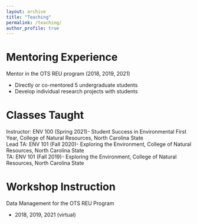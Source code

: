 ```yaml
---
layout: archive
title: "Teaching"
permalink: /teaching/
author_profile: true
---
```


Mentoring Experience
=====
Mentor in the OTS REU program (2018, 2019, 2021)
- Directly or co-mentored 5 undergraduate students
- Develop individual research projects with students

Classes Taught
=====
Instructor: ENV 100 (Spring 2021)- Student Success in Environmental First Year, College of Natural Resources, North Carolina State  
Lead TA: ENV 101 (Fall 2020)- Exploring the Environment, College of Natural Resources, North Carolina State  
TA: ENV 101 (Fall 2019)- Exploring the Environment, College of Natural Resources, North Carolina State  

Workshop Instruction
=====
Data Management for the OTS REU Program
- 2018, 2019, 2021 (virtual)

